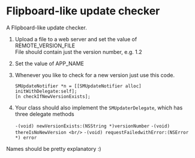 Flipboard-like update checker
=============================

A Flipboard-like update checker.

1. Upload a file to a web server and set the value of REMOTE_VERSION_FILE<br/>
   File should contain just the version number, e.g. 1.2
2. Set the value of APP_NAME
3. Whenever you like to check for a new version just use this code.
   
	`SMUpdateNotifier *n = [[SMUpdateNotifier alloc] initWithDelegate:self];`<br/>
	`[n checkIfNewVersionExists];`

4. Your class should also implement the `SMUpdaterDelegate`, which has three delegate methods

	`-(void) newVersionExists:(NSString *)versionNumber`
	`-(void) thereIsNoNewVersion <br/>`
	`-(void) requestFailedwithError:(NSError *) error`

Names should be pretty explanatory :)